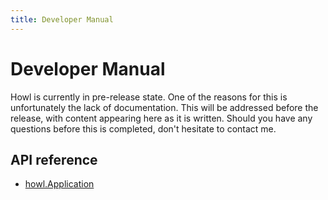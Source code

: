 ```yaml
---
title: Developer Manual
---
```


# Developer Manual

Howl is currently in pre-release state. One of the reasons for this is unfortunately the lack of documentation.
This will be addressed before the release, with content appearing here as it is written. Should you have any
questions before this is completed, don't hesitate to contact me.

## API reference

- [howl.Application](api/application.html)
